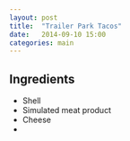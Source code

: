 ```yaml
---
layout: post
title:  "Trailer Park Tacos"
date:   2014-09-10 15:00
categories: main
---
```




## Ingredients
- Shell
- Simulated meat product
- Cheese
- 
